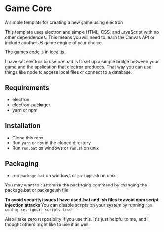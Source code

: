 # Game Core
A simple template for creating a new game using electron

This template uses electron and simple HTML, CSS, and JavaScript with no other dependencies. This means you will need to learn the Canvas API or include another JS game engine of your choice.

The games code is in local.js.

I have set electron to use preload.js to set up a simple bridge between your game and the application that electron produces. That way you can use things like node to access local files or connect to a database.

## Requirements
- electron
- electron-packager
- yarn or npm

## Installation
- Clone this repo
- Run `yarn` or `npm` in the cloned directory
- Run `run.bat` on windows or `run.sh` on unix

## Packaging
- run `package.bat` on windows or `package.sh` on unix

You may want to customize the packaging command by changing the package.bat or package.sh file

__To avoid security issues I have used .bat and .sh files to avoid npm script injection attacks__
You can disable scripts on your system by running `npm config set ignore-scripts true`

Also I take zero resposiblity if you use this. It's just helpful to me, and I thought others might like to use it as well.